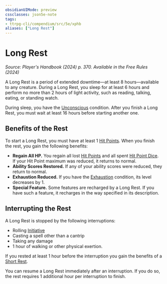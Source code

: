 ```yaml
---
obsidianUIMode: preview
cssclasses: json5e-note
tags:
- ttrpg-cli/compendium/src/5e/xphb
aliases: ["Long Rest"]
---
```

# Long Rest
*Source: Player's Handbook (2024) p. 370. Available in the Free Rules (2024)* 

A Long Rest is a period of extended downtime—at least 8 hours—available to any creature. During a Long Rest, you sleep for at least 6 hours and perform no more than 2 hours of light activity, such as reading, talking, eating, or standing watch.

During sleep, you have the [Unconscious](3-Mechanics/CLI/rules/conditions.md#Unconscious) condition. After you finish a Long Rest, you must wait at least 16 hours before starting another one.

## Benefits of the Rest

To start a Long Rest, you must have at least 1 [Hit Points](3-Mechanics/CLI/rules/variant-rules/hit-points-xphb.md). When you finish the rest, you gain the following benefits:

- **Regain All HP.** You regain all lost [Hit Points](3-Mechanics/CLI/rules/variant-rules/hit-points-xphb.md) and all spent [Hit Point Dice](3-Mechanics/CLI/rules/variant-rules/hit-point-dice-xphb.md). If your Hit Point maximum was reduced, it returns to normal.  
- **Ability Scores Restored.** If any of your ability scores were reduced, they return to normal.  
- **Exhaustion Reduced.** If you have the [Exhaustion](3-Mechanics/CLI/rules/conditions.md#Exhaustion) condition, its level decreases by 1.  
- **Special Feature.** Some features are recharged by a Long Rest. If you have such a feature, it recharges in the way specified in its description.  

## Interrupting the Rest

A Long Rest is stopped by the following interruptions:

- Rolling [Initiative](3-Mechanics/CLI/rules/variant-rules/initiative-xphb.md)  
- Casting a spell other than a cantrip  
- Taking any damage  
- 1 hour of walking or other physical exertion.  

If you rested at least 1 hour before the interruption you gain the benefits of a [Short Rest](3-Mechanics/CLI/rules/variant-rules/short-rest-xphb.md).

You can resume a Long Rest immediately after an interruption. If you do so, the rest requires 1 additional hour per interruption to finish.
